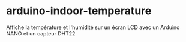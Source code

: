 # arduino-indoor-temperature
Affiche la température et l'humidité sur un écran LCD avec un Arduino NANO et un capteur DHT22
